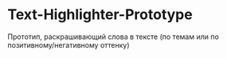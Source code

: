 # Text-Highlighter-Prototype
Прототип, раскрашивающий слова в тексте (по темам или по позитивному/негативному оттенку)
